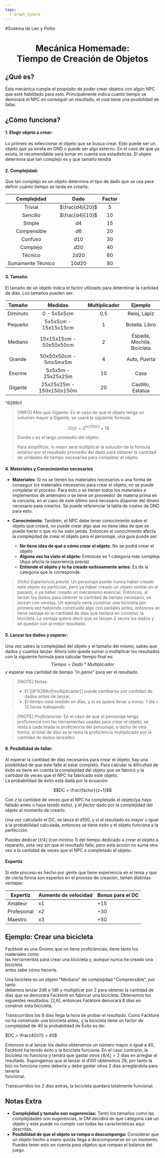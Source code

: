 ```yaml
---
tags:
  - Graph_Ignore
---
```

#Sistema de Leo y Polito

<center> <h1> Mecánica Homemade: <br>Tiempo de Creación de Objetos </h1></center>

## ¿Qué es?

Ésta mecánica cumple el propósito de poder crear objetos con algún NPC que esté habilitado para esto. Principalmente indica cuanto tiempo se demorará el NPC en conseguir un resultado, el cual tiene una posibilidad de fallar.
## ¿Cómo funciona?
#### 1. **Elegir objeto a crear**:
Lo primero es seleccionar el objeto que se busca crear. Esto puede ser un objeto que ya  exista en DND o puede ser algo externo. En el caso de que ya exista, lo recomendable será tomar en cuenta sus estadísticas. El objeto determina que tan complejo es y que tamaño tendrá  
#### 2. **Complejidad**:
Que tan complejo es un objeto determina el tipo de dado que se usa para definir cuánto tiempo se tarda en crearlo.

|  **Complejidad**  |    **Dado**     | **Factor** |
| :---------------: | :-------------: | :--------: |
|      Trivial      | $\frac{d4}{20}$ |     5      |
|     Sencillo      | $\frac{d4}{10}$ |     10     |
|      Simple       |      $d4$       |     15     |
|    Compensible    |      $d6$       |     20     |
|      Confuso      |      $d10$      |     30     |
|     Complejo      |      $d20$      |     40     |
|      Técnico      |     $2d20$      |     60     |
| Sumamente Técnico |     $10d20$     |     80     |
#### 3. **Tamaño:**
El tamaño de un objeto indica el factor utilizado para determinar la cantidad de días. Los tamaños pueden ser:

| **Tamaño** |       **Medidas**        | **Multiplicador** |          Ejemplo           |
| :--------: | :----------------------: | :---------------: | :------------------------: |
|  Diminuto  |       0 - 5x5x5cm        |        0,5        |        Reloj, Lápiz        |
|  Pequeño   |   5x5x5cm - 15x15x15cm   |         1         |       Botella. Libro       |
|  Mediano   | 15x15x15cm - 50x50x50cm  |         2         | Espada, Mochila, Bicicleta |
|   Grande   |  50x50x50cm - 5mx5mx5m   |         4         |        Auto, Puerta        |
|   Enorme   |    5x5x5m - 25x25x25m    |        10         |            Casa            |
|  Gigante   | 25x25x25m - 150x150x150m |        20         |     Castillo, Estatua      |

^6289cf

> [!INFO] *Más que Gigante:*
> En el caso de que el objeto tenga un volumen mayor a Gigante, se usará la siguiente fórmula:
>
>$$D(x) = 2^{\lceil x/(150)\rceil} + 18$$
>
>Donde $x$ es el largo promedio del objeto.
>
>Para simplificar, lo mejor será multiplicar la solución de la formula anterior por el resultado promedio del dado para obtener la cantidad de unidades de tiempo necesarias para completar el objeto.
#### 4. **Materiales y Conocimientos necesarios**
- **Materiales**: 
	Si no se tienen los materiales necesarios o una forma de conseguir los materiales necesarios para crear el objeto, no se puede completar el proceso. Para esto o se tienen todos los materiales e implementos de antemano o se tiene un proveedor de materia prima en la cercanía, en el caso de este último será necesario disponer del dinero necesario para crearlos. Se puede referenciar la tabla de costos de DND para esto.

- **Conocimiento**: 
	También, el NPC debe tener conocimiento sobre el objeto que creará, no puede crear algo que no tiene idea de que se puede hacer o que no ha visto jamás. Entonces el conocimiento afecta la complejidad de crear el objeto para el personaje, una guía puede ser:
	- **No tiene idea de qué o cómo crear el objeto**: No se podrá crear el objeto
	- **Alguna vez ha visto el objeto:** Entonces es 1 categoría más compleja (Aquí afecta la experiencia previa)
	- **Entiende el objeto y lo ha creado exitosamente antes:** Es de la categoría que le corresponde.
	

> [!Info] *Experiencia previa*:
>  Un personaje puede nunca haber creado este objeto en particular, pero ya haber creado un objeto similar en el pasado, o ya haber creado un mecanismo esencial. Entonces, al lanzar los dados para obtener la cantidad de tiempo necesario, se lanzan con ventaja. Un ejemplo sería construir una bicicleta por primera vez habiendo construido algo con pedales antes, entonces se tiene ventaja en la cantidad de días que tardará en construir la bicicleta. La ventaja quiere decir que se lanzan 2 veces los dados y se quedan con el mejor resultado. 
#### 5. **Lanzar los dados y esperar**:
Una vez sabes la complejidad del objeto y el tamaño del mismo, sabes que dados y cuantos lanzar. Ahora solo queda sumar o multiplicar los resultados con la siguiente formula para calcular tiempo final es:
$$Tiempo = Dado * Multiplicador$$
 y esperar esa cantidad de tiempo *"in game"* para ver el resultado.
 
> [!NOTE] Notas:
> - El [[#^6289cf|multiplicador]] puede cambiarse por cantidad de dados antes de lanzar.
> - El tiempo está medido en días, y si se quiere llevar a horas: 1 día = 12 horas trabajando

> [!NOTE] *Proficiencias:*
> En el caso de que el personaje tenga proficiencia con las herramientas usadas para crear el objeto, se resta a cada tirada la proficiencia del personaje, o dicho de otra forma, al total de días se le resta la proficiencia multiplicado por la cantidad de dados lanzados.
#### 6. **Posibilidad de fallar:**
Al esperar la cantidad de días necesarios para crear el objeto, hay una posibilidad de que éste falle al estar completo. Para calcular la dificultad de éxito se tiene en cuenta la complejidad del objeto que se fabricó y la cantidad de veces que el NPC ha fabricado este objeto.  
La probabilidad de éxito está dada por la ecuación:

$$DC = \frac{factor}{z+1}$$

Con $z$ la cantidad de veces que el NPC ha completado el objeto(ya haya fallado antes o haya tenido éxito), y el $factor$ dado por la complejidad del objeto al momento de crearlo.

Una vez calculado el DC, se lanza el d100, y si el resultado es mayor o igual a la probabilidad calculada, entonces se tiene éxito y el objeto funciona a la perfección.

Puedes dedicar $\lfloor t/4\rfloor$ (con mínimo 1) del tiempo dedicado a crear el objeto a repararlo, esta vez sin que el resultado falle, pero esta acción no suma otra vez a la  cantidad de veces que el NPC a completado el objeto.
#### **Expertiz**
Si este proceso es hecho por gente que tiene experiencia en el tema y que de cierta forma son expertos en el proceso de creación, tienen distintas ventajas:

| Expertiz    | Aumento de velocidad | Bonus para el DC |
| ----------- | -------------------- | ---------------- |
| Amateur     | x1                   | +15              |
| Profesional | x2                   | +30              |
| Maestro     | x3                   | +50              |

## **Ejemplo: Crear una bicicleta**
Facktoré es una Gnomo que no tiene proficiencias, tiene tanto los materiales como  
las herramientas para crear una bicicleta y, aunque nunca ha creado una bicicleta  
antes sabe cómo hacerla.

Una bicicleta es un objeto "Mediano" de complejidad "Comprensible", por tanto  
debemos lanzar 2d6 o 1d6 y multiplicar por 2 para obtener la cantidad de días que se demorará Facktoré en  fabricar una bicicleta. Obtenemos los siguientes resultados: \[2,6], entonces Facktoré demorará 8 días en construir esta bicicleta.  

Transcurridos los 8 días llega la hora de probar el resultado. Como Facktoré no ha construido una bicicleta antes, y la bicicleta tiene un factor de complejidad de 40 la probabilidad de Éxito es de:

$DC = \frac{40}{1} = 40$

Entonces si al lanzar los dados obtenemos un número mayor o igual a 40, Facktoré ha tenido éxito y la bicicleta funciona. En el caso contrario, la bicicleta no funciona y tendrá que gastar otros $\lfloor 8/4\rfloor = 2$ días en arreglar el resultado. Supongamos que al lanzar el d100 obtenemos 28, por tanto la bici no funciona como debería y debe gastar otros 2 días arreglándola para tenerla  
funcional. 

Transcurridos los 2 días extras, la bicicleta quedará totalmente funcional.
## **Notas Extra**
- **Complejidad y tamaño son sugerencias:** Tanto los tamaños como las complejidades son sugerencias, le DM decidirá en que categoría cae un objeto y este puede no cumplir con todas las características aquí descritas.
- **Posibilidad de que el objeto se rompa o descomponga:** Considerar que un objeto hecho a mano quizás llega a descomponerse en un momento. Puedes tener esto en cuenta para objetos que rompan el balance del juego.

